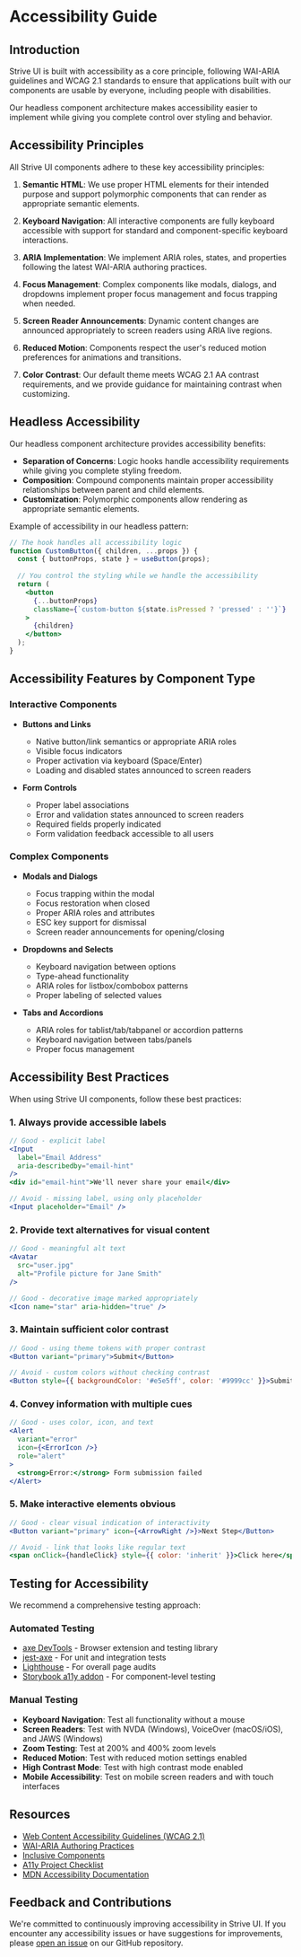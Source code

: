 # Accessibility Guide

## Introduction

Strive UI is built with accessibility as a core principle, following WAI-ARIA guidelines and WCAG 2.1 standards to ensure that applications built with our components are usable by everyone, including people with disabilities.

Our headless component architecture makes accessibility easier to implement while giving you complete control over styling and behavior.

## Accessibility Principles

All Strive UI components adhere to these key accessibility principles:

1. **Semantic HTML**: We use proper HTML elements for their intended purpose and support polymorphic components that can render as appropriate semantic elements.

2. **Keyboard Navigation**: All interactive components are fully keyboard accessible with support for standard and component-specific keyboard interactions.

3. **ARIA Implementation**: We implement ARIA roles, states, and properties following the latest WAI-ARIA authoring practices.

4. **Focus Management**: Complex components like modals, dialogs, and dropdowns implement proper focus management and focus trapping when needed.

5. **Screen Reader Announcements**: Dynamic content changes are announced appropriately to screen readers using ARIA live regions.

6. **Reduced Motion**: Components respect the user's reduced motion preferences for animations and transitions.

7. **Color Contrast**: Our default theme meets WCAG 2.1 AA contrast requirements, and we provide guidance for maintaining contrast when customizing.

## Headless Accessibility

Our headless component architecture provides accessibility benefits:

- **Separation of Concerns**: Logic hooks handle accessibility requirements while giving you complete styling freedom.
- **Composition**: Compound components maintain proper accessibility relationships between parent and child elements.
- **Customization**: Polymorphic components allow rendering as appropriate semantic elements.

Example of accessibility in our headless pattern:

```jsx
// The hook handles all accessibility logic
function CustomButton({ children, ...props }) {
  const { buttonProps, state } = useButton(props);
  
  // You control the styling while we handle the accessibility
  return (
    <button
      {...buttonProps}
      className={`custom-button ${state.isPressed ? 'pressed' : ''}`}
    >
      {children}
    </button>
  );
}
```

## Accessibility Features by Component Type

### Interactive Components

- **Buttons and Links**
  - Native button/link semantics or appropriate ARIA roles
  - Visible focus indicators
  - Proper activation via keyboard (Space/Enter)
  - Loading and disabled states announced to screen readers

- **Form Controls**
  - Proper label associations
  - Error and validation states announced to screen readers
  - Required fields properly indicated
  - Form validation feedback accessible to all users

### Complex Components

- **Modals and Dialogs**
  - Focus trapping within the modal
  - Focus restoration when closed
  - Proper ARIA roles and attributes
  - ESC key support for dismissal
  - Screen reader announcements for opening/closing

- **Dropdowns and Selects**
  - Keyboard navigation between options
  - Type-ahead functionality
  - ARIA roles for listbox/combobox patterns
  - Proper labeling of selected values

- **Tabs and Accordions**
  - ARIA roles for tablist/tab/tabpanel or accordion patterns
  - Keyboard navigation between tabs/panels
  - Proper focus management

## Accessibility Best Practices

When using Strive UI components, follow these best practices:

### 1. Always provide accessible labels

```jsx
// Good - explicit label
<Input
  label="Email Address"
  aria-describedby="email-hint"
/>
<div id="email-hint">We'll never share your email</div>

// Avoid - missing label, using only placeholder
<Input placeholder="Email" />
```

### 2. Provide text alternatives for visual content

```jsx
// Good - meaningful alt text
<Avatar 
  src="user.jpg" 
  alt="Profile picture for Jane Smith" 
/>

// Good - decorative image marked appropriately
<Icon name="star" aria-hidden="true" />
```

### 3. Maintain sufficient color contrast

```jsx
// Good - using theme tokens with proper contrast
<Button variant="primary">Submit</Button>

// Avoid - custom colors without checking contrast
<Button style={{ backgroundColor: '#e5e5ff', color: '#9999cc' }}>Submit</Button>
```

### 4. Convey information with multiple cues

```jsx
// Good - uses color, icon, and text
<Alert 
  variant="error" 
  icon={<ErrorIcon />}
  role="alert"
>
  <strong>Error:</strong> Form submission failed
</Alert>
```

### 5. Make interactive elements obvious

```jsx
// Good - clear visual indication of interactivity
<Button variant="primary" icon={<ArrowRight />}>Next Step</Button>

// Avoid - link that looks like regular text
<span onClick={handleClick} style={{ color: 'inherit' }}>Click here</span>
```

## Testing for Accessibility

We recommend a comprehensive testing approach:

### Automated Testing

- [axe DevTools](https://www.deque.com/axe/) - Browser extension and testing library
- [jest-axe](https://github.com/nickcolley/jest-axe) - For unit and integration tests
- [Lighthouse](https://developers.google.com/web/tools/lighthouse) - For overall page audits
- [Storybook a11y addon](https://storybook.js.org/addons/@storybook/addon-a11y) - For component-level testing

### Manual Testing

- **Keyboard Navigation**: Test all functionality without a mouse
- **Screen Readers**: Test with NVDA (Windows), VoiceOver (macOS/iOS), and JAWS (Windows)
- **Zoom Testing**: Test at 200% and 400% zoom levels
- **Reduced Motion**: Test with reduced motion settings enabled
- **High Contrast Mode**: Test with high contrast mode enabled
- **Mobile Accessibility**: Test on mobile screen readers and with touch interfaces

## Resources

- [Web Content Accessibility Guidelines (WCAG 2.1)](https://www.w3.org/WAI/standards-guidelines/wcag/)
- [WAI-ARIA Authoring Practices](https://www.w3.org/WAI/ARIA/apg/)
- [Inclusive Components](https://inclusive-components.design/)
- [A11y Project Checklist](https://www.a11yproject.com/checklist/)
- [MDN Accessibility Documentation](https://developer.mozilla.org/en-US/docs/Web/Accessibility)

## Feedback and Contributions

We're committed to continuously improving accessibility in Strive UI. If you encounter any accessibility issues or have suggestions for improvements, please [open an issue](https://github.com/TSKVenkat/strive-ui/issues/new?labels=accessibility) on our GitHub repository.
